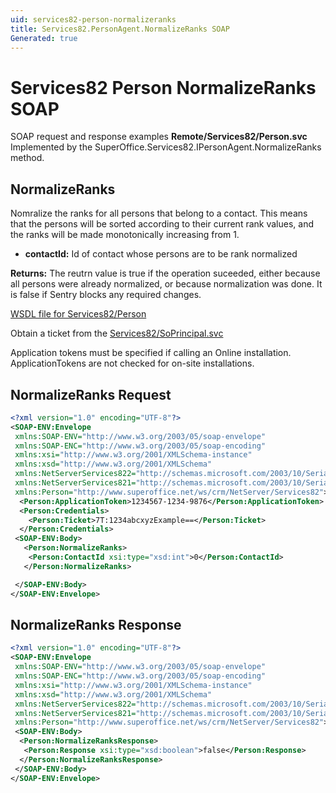 ```yaml
---
uid: services82-person-normalizeranks
title: Services82.PersonAgent.NormalizeRanks SOAP
Generated: true
---
```


# Services82 Person NormalizeRanks SOAP

SOAP request and response examples **Remote/Services82/Person.svc**
Implemented by the <see cref="M:SuperOffice.Services82.IPersonAgent.NormalizeRanks">SuperOffice.Services82.IPersonAgent.NormalizeRanks</see> method.

## NormalizeRanks

Nomralize the ranks for all persons that belong to a contact. This means that the persons will be sorted according to their current rank values, and the ranks will be made monotonically increasing from 1.

* **contactId:** Id of contact whose persons are to be rank normalized

**Returns:** The reutrn value is true if the operation suceeded, either because all persons were already normalized, or because normalization was done. It is false if Sentry blocks any required changes.


[WSDL file for Services82/Person](../Services82-Person.md)

Obtain a ticket from the [Services82/SoPrincipal.svc](../SoPrincipal/SoPrincipal.md)

Application tokens must be specified if calling an Online installation. ApplicationTokens are not checked for on-site installations.

## NormalizeRanks Request

```xml
<?xml version="1.0" encoding="UTF-8"?>
<SOAP-ENV:Envelope
 xmlns:SOAP-ENV="http://www.w3.org/2003/05/soap-envelope"
 xmlns:SOAP-ENC="http://www.w3.org/2003/05/soap-encoding"
 xmlns:xsi="http://www.w3.org/2001/XMLSchema-instance"
 xmlns:xsd="http://www.w3.org/2001/XMLSchema"
 xmlns:NetServerServices822="http://schemas.microsoft.com/2003/10/Serialization/Arrays"
 xmlns:NetServerServices821="http://schemas.microsoft.com/2003/10/Serialization/"
 xmlns:Person="http://www.superoffice.net/ws/crm/NetServer/Services82">
  <Person:ApplicationToken>1234567-1234-9876</Person:ApplicationToken>
  <Person:Credentials>
    <Person:Ticket>7T:1234abcxyzExample==</Person:Ticket>
  </Person:Credentials>
 <SOAP-ENV:Body>
   <Person:NormalizeRanks>
    <Person:ContactId xsi:type="xsd:int">0</Person:ContactId>
   </Person:NormalizeRanks>

 </SOAP-ENV:Body>
</SOAP-ENV:Envelope>

```


## NormalizeRanks Response

```xml
<?xml version="1.0" encoding="UTF-8"?>
<SOAP-ENV:Envelope
 xmlns:SOAP-ENV="http://www.w3.org/2003/05/soap-envelope"
 xmlns:SOAP-ENC="http://www.w3.org/2003/05/soap-encoding"
 xmlns:xsi="http://www.w3.org/2001/XMLSchema-instance"
 xmlns:xsd="http://www.w3.org/2001/XMLSchema"
 xmlns:NetServerServices822="http://schemas.microsoft.com/2003/10/Serialization/Arrays"
 xmlns:NetServerServices821="http://schemas.microsoft.com/2003/10/Serialization/"
 xmlns:Person="http://www.superoffice.net/ws/crm/NetServer/Services82">
 <SOAP-ENV:Body>
  <Person:NormalizeRanksResponse>
   <Person:Response xsi:type="xsd:boolean">false</Person:Response>
  </Person:NormalizeRanksResponse>
 </SOAP-ENV:Body>
</SOAP-ENV:Envelope>

```

